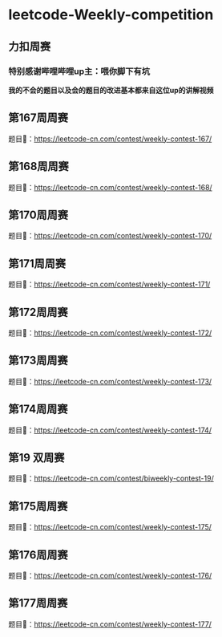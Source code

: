# **leetcode-Weekly-competition**
## **力扣周赛**
### **特别感谢哔哩哔哩up主：喂你脚下有坑**
**我的不会的题目以及会的题目的改进基本都来自这位up的讲解视频**
## 第167周周赛
题目🔗：https://leetcode-cn.com/contest/weekly-contest-167/
## 第168周周赛
题目🔗：https://leetcode-cn.com/contest/weekly-contest-168/
## 第170周周赛
题目🔗：https://leetcode-cn.com/contest/weekly-contest-170/
## 第171周周赛
题目🔗：https://leetcode-cn.com/contest/weekly-contest-171/
## 第172周周赛
题目🔗：https://leetcode-cn.com/contest/weekly-contest-172/
## 第173周周赛
题目🔗：https://leetcode-cn.com/contest/weekly-contest-173/
## 第174周周赛
题目🔗：https://leetcode-cn.com/contest/weekly-contest-174/
## 第19 双周赛
题目🔗：https://leetcode-cn.com/contest/biweekly-contest-19/
## 第175周周赛
题目🔗：https://leetcode-cn.com/contest/weekly-contest-175/
## 第176周周赛
题目🔗：https://leetcode-cn.com/contest/weekly-contest-176/
## 第177周周赛
题目🔗：https://leetcode-cn.com/contest/weekly-contest-177/